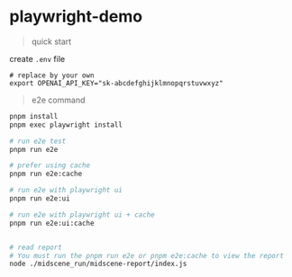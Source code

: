 # playwright-demo

> quick start

create `.env` file

```shell
# replace by your own
export OPENAI_API_KEY="sk-abcdefghijklmnopqrstuvwxyz"
```

> e2e command


```bash
pnpm install 
pnpm exec playwright install

# run e2e test
pnpm run e2e

# prefer using cache
pnpm run e2e:cache

# run e2e with playwright ui
pnpm run e2e:ui

# run e2e with playwright ui + cache
pnpm run e2e:ui:cache


# read report
# You must run the pnpm run e2e or pnpm e2e:cache to view the report
node ./midscene_run/midscene-report/index.js
```

